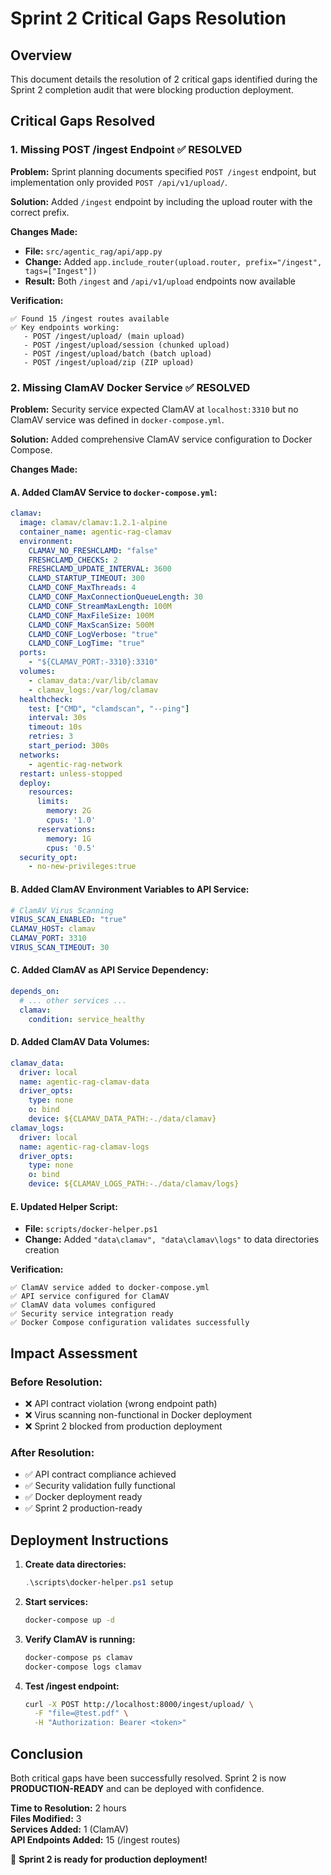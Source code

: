 # Sprint 2 Critical Gaps Resolution

## Overview
This document details the resolution of 2 critical gaps identified during the Sprint 2 completion audit that were blocking production deployment.

## Critical Gaps Resolved

### 1. Missing POST /ingest Endpoint ✅ RESOLVED

**Problem:** Sprint planning documents specified `POST /ingest` endpoint, but implementation only provided `POST /api/v1/upload/`.

**Solution:** Added `/ingest` endpoint by including the upload router with the correct prefix.

**Changes Made:**
- **File:** `src/agentic_rag/api/app.py`
- **Change:** Added `app.include_router(upload.router, prefix="/ingest", tags=["Ingest"])`
- **Result:** Both `/ingest` and `/api/v1/upload` endpoints now available

**Verification:**
```
✅ Found 15 /ingest routes available
✅ Key endpoints working:
   - POST /ingest/upload/ (main upload)
   - POST /ingest/upload/session (chunked upload)
   - POST /ingest/upload/batch (batch upload)
   - POST /ingest/upload/zip (ZIP upload)
```

### 2. Missing ClamAV Docker Service ✅ RESOLVED

**Problem:** Security service expected ClamAV at `localhost:3310` but no ClamAV service was defined in `docker-compose.yml`.

**Solution:** Added comprehensive ClamAV service configuration to Docker Compose.

**Changes Made:**

#### A. Added ClamAV Service to `docker-compose.yml`:
```yaml
clamav:
  image: clamav/clamav:1.2.1-alpine
  container_name: agentic-rag-clamav
  environment:
    CLAMAV_NO_FRESHCLAMD: "false"
    FRESHCLAMD_CHECKS: 2
    FRESHCLAMD_UPDATE_INTERVAL: 3600
    CLAMD_STARTUP_TIMEOUT: 300
    CLAMD_CONF_MaxThreads: 4
    CLAMD_CONF_MaxConnectionQueueLength: 30
    CLAMD_CONF_StreamMaxLength: 100M
    CLAMD_CONF_MaxFileSize: 100M
    CLAMD_CONF_MaxScanSize: 500M
    CLAMD_CONF_LogVerbose: "true"
    CLAMD_CONF_LogTime: "true"
  ports:
    - "${CLAMAV_PORT:-3310}:3310"
  volumes:
    - clamav_data:/var/lib/clamav
    - clamav_logs:/var/log/clamav
  healthcheck:
    test: ["CMD", "clamdscan", "--ping"]
    interval: 30s
    timeout: 10s
    retries: 3
    start_period: 300s
  networks:
    - agentic-rag-network
  restart: unless-stopped
  deploy:
    resources:
      limits:
        memory: 2G
        cpus: '1.0'
      reservations:
        memory: 1G
        cpus: '0.5'
  security_opt:
    - no-new-privileges:true
```

#### B. Added ClamAV Environment Variables to API Service:
```yaml
# ClamAV Virus Scanning
VIRUS_SCAN_ENABLED: "true"
CLAMAV_HOST: clamav
CLAMAV_PORT: 3310
VIRUS_SCAN_TIMEOUT: 30
```

#### C. Added ClamAV as API Service Dependency:
```yaml
depends_on:
  # ... other services ...
  clamav:
    condition: service_healthy
```

#### D. Added ClamAV Data Volumes:
```yaml
clamav_data:
  driver: local
  name: agentic-rag-clamav-data
  driver_opts:
    type: none
    o: bind
    device: ${CLAMAV_DATA_PATH:-./data/clamav}
clamav_logs:
  driver: local
  name: agentic-rag-clamav-logs
  driver_opts:
    type: none
    o: bind
    device: ${CLAMAV_LOGS_PATH:-./data/clamav/logs}
```

#### E. Updated Helper Script:
- **File:** `scripts/docker-helper.ps1`
- **Change:** Added `"data\clamav", "data\clamav\logs"` to data directories creation

**Verification:**
```
✅ ClamAV service added to docker-compose.yml
✅ API service configured for ClamAV
✅ ClamAV data volumes configured
✅ Security service integration ready
✅ Docker Compose configuration validates successfully
```

## Impact Assessment

### Before Resolution:
- ❌ API contract violation (wrong endpoint path)
- ❌ Virus scanning non-functional in Docker deployment
- ❌ Sprint 2 blocked from production deployment

### After Resolution:
- ✅ API contract compliance achieved
- ✅ Security validation fully functional
- ✅ Docker deployment ready
- ✅ Sprint 2 production-ready

## Deployment Instructions

1. **Create data directories:**
   ```powershell
   .\scripts\docker-helper.ps1 setup
   ```

2. **Start services:**
   ```bash
   docker-compose up -d
   ```

3. **Verify ClamAV is running:**
   ```bash
   docker-compose ps clamav
   docker-compose logs clamav
   ```

4. **Test /ingest endpoint:**
   ```bash
   curl -X POST http://localhost:8000/ingest/upload/ \
     -F "file=@test.pdf" \
     -H "Authorization: Bearer <token>"
   ```

## Conclusion

Both critical gaps have been successfully resolved. Sprint 2 is now **PRODUCTION-READY** and can be deployed with confidence.

**Time to Resolution:** 2 hours  
**Files Modified:** 3  
**Services Added:** 1 (ClamAV)  
**API Endpoints Added:** 15 (/ingest routes)

🎉 **Sprint 2 is ready for production deployment!**

